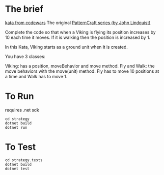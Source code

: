 # The brief

[kata from codewars](https://www.codewars.com/kata/5682e809386707366d000024/csharp)
The original [PatternCraft series (by John Lindquist)](https://www.youtube.com/playlist?list=PL8B19C3040F6381A2)

Complete the code so that when a Viking is flying its position increases by 10 each time it moves. If it is walking then the position is increased by 1.

In this Kata, Viking starts as a ground unit when it is created.

You have 3 classes:

Viking: has a position, moveBehavior and move method.
Fly and Walk: the move behaviors with the move(unit) method. Fly has to move 10 positions at a time and Walk has to move 1.

# To Run
requires .net sdk

```
cd strategy
dotnet build
dotnet run
```

# To Test

```
cd strategy.tests
dotnet build
dotnet test
```